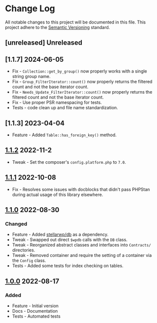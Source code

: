 # Change Log

All notable changes to this project will be documented in this file. This project adhere to the [Semantic Versioning](http://semver.org/) standard.

## [unreleased] Unreleased


## [1.1.7] 2024-06-05

* Fix - `Collection::get_by_group()` now properly works with a single string group name.
* Fix - `Group_FilterIterator::count()` now properly returns the filtered count and not the base iterator count.
* Fix - `Needs_Update_FilterIterator::count()` now properly returns the filtered count and not the base iterator count.
* Fix - Use proper PSR namespacing for tests.
* Tests - code clean up and file name standardization.

## [1.1.3] 2023-04-04

* Feature - Added `Table::has_foreign_key()` method.

## [1.1.2] 2022-11-2

* Tweak - Set the composer's `config.platform.php` to `7.0`.

## [1.1.1] 2022-10-08

* Fix - Resolves some issues with docblocks that didn't pass PHPStan during actual usage of this library elsewhere.

## [1.1.0] 2022-08-30

### Changed

* Feature - Added [stellarwp/db](https://github.com/stellarwp/db) as a dependency.
* Tweak - Swapped out direct `$wpdb` calls with the `DB` class.
* Tweak - Reorganized abstract classes and interfaces into `Contracts/` directories.
* Tweak - Removed container and require the setting of a container via the `Config` class.
* Tests - Added some tests for index checking on tables.

## [1.0.0] 2022-08-17

### Added

* Feature - Initial version
* Docs - Documentation
* Tests - Automated tests

[1.0.0]: https://github.com/stellarwp/schema/releases/tag/1.0.0
[1.1.0]: https://github.com/stellarwp/schema/releases/tag/1.1.0
[1.1.1]: https://github.com/stellarwp/schema/releases/tag/1.1.1
[1.1.2]: https://github.com/stellarwp/schema/releases/tag/1.1.2
